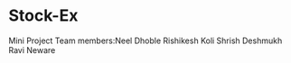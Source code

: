 # Stock-Ex
Mini Project
Team members:Neel Dhoble 
             Rishikesh Koli
             Shrish Deshmukh
             Ravi Neware
